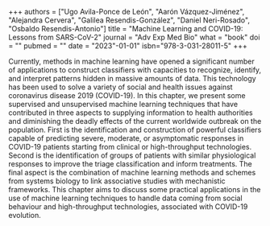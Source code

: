 +++
authors = ["Ugo Avila-Ponce de León", "Aarón Vázquez-Jiménez", "Alejandra Cervera", "Galilea Resendis-González", "Daniel Neri-Rosado", "Osbaldo Resendis-Antonio"]
title = "Machine Learning and COVID-19: Lessons from SARS-CoV-2"
journal = "Adv Exp Med Bio"
what = "book"
doi = ""
pubmed = ""
date = "2023"-01-01"
isbn="978-3-031-28011-5"
+++

Currently, methods in machine learning have opened a significant number of applications to construct classifiers with capacities to recognize, identify, and interpret patterns hidden in massive amounts of data. This technology has been used to solve a variety of social and health issues against coronavirus disease 2019 (COVID-19). In this chapter, we present some supervised and unsupervised machine learning techniques that have contributed in three aspects to supplying information to health authorities and diminishing the deadly effects of the current worldwide outbreak on the population. First is the identification and construction of powerful classifiers capable of predicting severe, moderate, or asymptomatic responses in COVID-19 patients starting from clinical or high-throughput technologies. Second is the identification of groups of patients with similar physiological responses to improve the triage classification and inform treatments. The final aspect is the combination of machine learning methods and schemes from systems biology to link associative studies with mechanistic frameworks. This chapter aims to discuss some practical applications in the use of machine learning techniques to handle data coming from social behaviour and high-throughput technologies, associated with COVID-19 evolution.